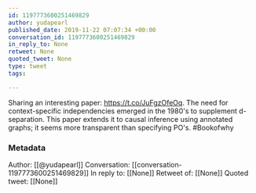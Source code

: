 ```yaml
---
id: 1197773600251469829
author: yudapearl
published_date: 2019-11-22 07:07:34 +00:00
conversation_id: 1197773600251469829
in_reply_to: None
retweet: None
quoted_tweet: None
type: tweet
tags:

---
```


Sharing an interesting paper: https://t.co/JuFgzOfeOq. The need for context-specific independencies emerged in the 1980's to supplement d-separation. This paper extends it to causal inference using annotated graphs; it seems more transparent than specifying PO's. #Bookofwhy

### Metadata

Author: [[@yudapearl]]
Conversation: [[conversation-1197773600251469829]]
In reply to: [[None]]
Retweet of: [[None]]
Quoted tweet: [[None]]
